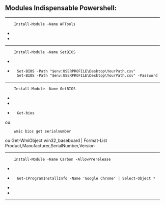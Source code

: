 Modules Indispensable Powershell:
------------------------------------------------------------------------------------------------------------------------------------------
------------------------------------------------------------------------------------------------------------------------------------------

        Install-Module -Name WFTools 
*
*
------------------------------------------------------------------------------------------------------------------------------------------
        Install-Module -Name SetBIOS 
*
*
        Set-BIOS -Path "$env:USERPROFILE\Desktop\YourPath.csv"
        Set-BIOS -Path "$env:USERPROFILE\Desktop\YourPath.csv" -Password
        
------------------------------------------------------------------------------------------------------------------------------------------
        Install-Module -Name GetBIOS 
*
*
*
        Get-bios       
 ou
      
        wmic bios get serialnumber
ou
        Get-WmiObject win32_baseboard | Format-List Product,Manufacturer,SerialNumber,Version
        
------------------------------------------------------------------------------------------------------------------------------------------        
        Install-Module -Name Carbon -AllowPrerelease 
*
*
        Get-CProgramInstallInfo -Name 'Google Chrome' | Select-Object * 
*
*
------------------------------------------------------------------------------------------------------------------------------------------

        
